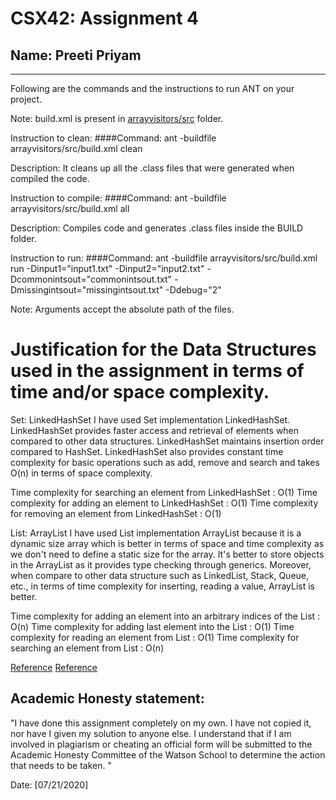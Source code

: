 # CSX42: Assignment 4
## Name: Preeti Priyam

-----------------------------------------------------------------------

Following are the commands and the instructions to run ANT on your project.


Note: build.xml is present in [arrayvisitors/src](./arrayvisitors/src/) folder.

Instruction to clean:
####Command: ant -buildfile arrayvisitors/src/build.xml clean

Description: It cleans up all the .class files that were generated when compiled the code.

Instruction to compile:
####Command: ant -buildfile arrayvisitors/src/build.xml all

Description: Compiles code and generates .class files inside the BUILD folder.

Instruction to run:
####Command: ant -buildfile arrayvisitors/src/build.xml run -Dinput1="input1.txt" -Dinput2="input2.txt" -Dcommonintsout="commonintsout.txt" -Dmissingintsout="missingintsout.txt" -Ddebug="2"

Note: Arguments accept the absolute path of the files.

# Justification for the Data Structures used in the assignment in terms of time and/or space complexity.

Set: LinkedHashSet
I have used Set implementation LinkedHashSet. LinkedHashSet provides faster access and retrieval of elements when compared to other data structures. LinkedHashSet maintains insertion order compared to HashSet. LinkedHashSet also provides constant time complexity for basic operations such as add, remove and search and takes O(n) in terms of space complexity.


Time complexity for searching an element from LinkedHashSet : O(1)
Time complexity for adding an element to LinkedHashSet : O(1)
Time complexity for removing an element from LinkedHashSet : O(1)

List: ArrayList
I have used List implementation ArrayList because it is a dynamic size array which is better in terms of space and time complexity as we don't need to define a static size for the array. It's better to store objects in the ArrayList as it provides type checking through generics. Moreover, when compare to other data structure such as LinkedList, Stack, Queue, etc., in terms of time complexity for inserting, reading a value, ArrayList is better.

Time complexity for adding an element into an arbitrary indices of the List : O(n)
Time complexity for adding last element into the List : O(1)
Time complexity for reading an element from List : O(1)
Time complexity for searching an element from List : O(n)

[Reference](https://www.baeldung.com/java-singleton-double-checked-locking)
[Reference](https://www.vogella.com/tutorials/JavaDatastructureList/article.html)

## Academic Honesty statement:

"I have done this assignment completely on my own. I have not copied
it, nor have I given my solution to anyone else. I understand that if
I am involved in plagiarism or cheating an official form will be
submitted to the Academic Honesty Committee of the Watson School to
determine the action that needs to be taken. "

Date: [07/21/2020]
